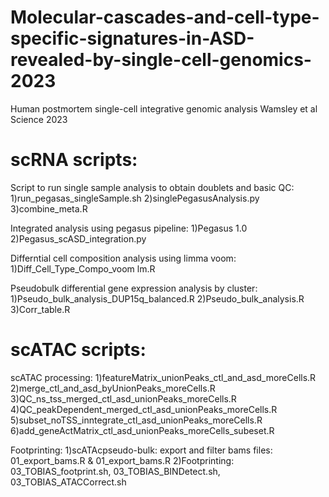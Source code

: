 # Molecular-cascades-and-cell-type-specific-signatures-in-ASD-revealed-by-single-cell-genomics-2023
Human postmortem single-cell integrative genomic analysis Wamsley et al Science 2023

# scRNA scripts: 

 Script to run single sample analysis to obtain doublets and basic QC:
  1)run_pegasas_singleSample.sh
  2)singlePegasusAnalysis.py
  3)combine_meta.R

 Integrated analysis using pegasus pipeline:
  1)Pegasus 1.0
  2)Pegasus_scASD_integration.py

 Differntial cell composition analysis using limma voom:
  1)Diff_Cell_Type_Compo_voom lm.R 

Pseudobulk differential gene expression analysis by cluster:
 1)Pseudo_bulk_analysis_DUP15q_balanced.R 
 2)Pseudo_bulk_analysis.R 
 3)Corr_table.R 
 
# scATAC scripts:

scATAC processing:
 1)featureMatrix_unionPeaks_ctl_and_asd_moreCells.R
 2)merge_ctl_and_asd_byUnionPeaks_moreCells.R
 3)QC_ns_tss_merged_ctl_asd_unionPeaks_moreCells.R
 4)QC_peakDependent_merged_ctl_asd_unionPeaks_moreCells.R
 5)subset_noTSS_inntegrate_ctl_asd_unionPeaks_moreCells.R
 6)add_geneActMatrix_ctl_asd_unionPeaks_moreCells_subeset.R

Footprinting:
 1)scATAcpseudo-bulk: export and filter bams files: 01_export_bams.R & 01_export_bams.R
 2)Footprinting: 03_TOBIAS_footprint.sh, 03_TOBIAS_BINDetect.sh, 03_TOBIAS_ATACCorrect.sh

 
